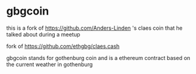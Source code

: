 # gbgcoin
this is a fork of https://github.com/Anders-Linden 's claes coin that he talked about during a meetup


fork of https://github.com/ethgbg/claes.cash

gbgcoin stands for gothenburg coin and is a ethereum contract based on the current weather in gothenburg
